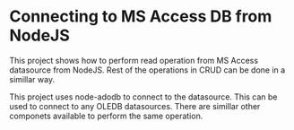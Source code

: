# Connecting to MS Access DB from NodeJS

This project shows how to perform read operation from MS Access datasource from NodeJS. Rest of the operations in CRUD can be done in a simillar way.

This project uses node-adodb to connect to the datasource. This can be used to connect to any OLEDB datasources. There are simillar other componets available to perform the same operation.
